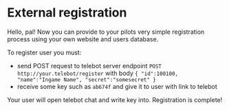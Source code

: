 # External registration

Hello, pal! Now you can provide to your pilots very simple registration process using your own website and users database.

To register user you must:
- send POST request to telebot server endpoint `POST http://your.telebot/register` with body
`
{
    "id":100100,
    "name":"Ingame Name",
    "secret":"somesecret"
}
`
- receive some key such as `ab674f` and give it to user with link to telebot

Your user will open telebot chat and write key into. Registration is complete!
